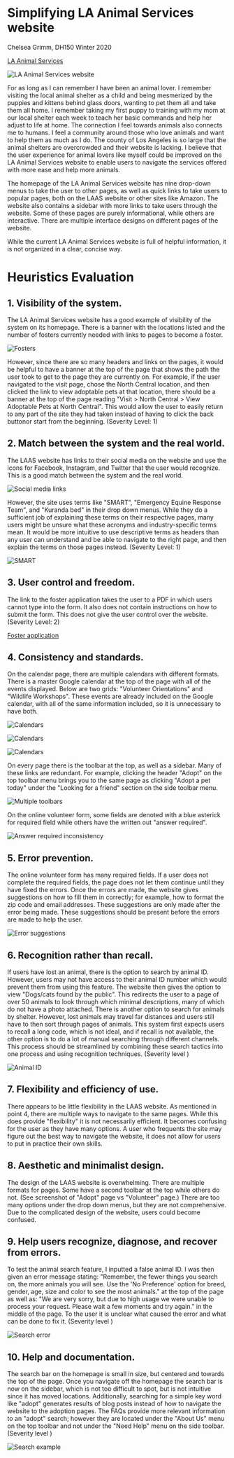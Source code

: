 # Simplifying LA Animal Services website
Chelsea Grimm, DH150 Winter 2020

[LA Animal Services](http://www.laanimalservices.com)

![LA Animal Services website](1.png)

For as long as I can remember I have been an animal lover. I remember visiting the local animal shelter as a child and being mesmerized by the puppies and kittens behind glass doors, wanting to pet them all and take them all home. I remember taking my first puppy to training with my mom at our local shelter each week to teach her basic commands and help her adjust to life at home. The connection I feel towards animals also connects me to humans. I feel a community around those who love animals and want to help them as much as I do. The county of Los Angeles is so large that the animal shelters are overcrowded and their website is lacking. I believe that the user experience for animal lovers like myself could be improved on the LA Animal Services website to enable users to navigate the services offered with more ease and help more animals. 

The homepage of the LA Animal Services website has nine drop-down menus to take the user to other pages, as well as quick links to take users to popular pages, both on the LAAS website or other sites like Amazon. The website also contains a sidebar with more links to take users through the website. Some of these pages are purely informational, while others are interactive. There are multiple interface designs on different pages of the website. 

While the current LA Animal Services website is full of helpful information, it is not organized in a clear, concise way. 

# Heuristics Evaluation

## 1. Visibility of the system.

The LA Animal Services website has a good example of visibility of the system on its homepage. There is a banner with the locations listed and the number of fosters currently needed with links to pages to become a foster. 

![Fosters](fosters.png)

However, since there are so many headers and links on the pages, it would be helpful to have a banner at the top of the page that shows the path the user took to get to the page they are currently on. For example, if the user navigated to the visit page, chose the North Central location, and then clicked the link to view adoptable pets at that location, there should be a banner at the top of the page reading "Visit > North Central > View Adoptable Pets at North Central". This would allow the user to easily return to any part of the site they had taken instead of having to click the back buttonor start from the beginning. (Severity Level: 1)

## 2. Match between the system and the real world.

The LAAS website has links to their social media on the website and use the icons for Facebook, Instagram, and Twitter that the user would recognize. This is a good match between the system and the real world.

![Social media links](2.1.png)

However, the site uses terms like "SMART", "Emergency Equine Response Team", and "Kuranda bed" in their drop down menus. While they do a sufficient job of explaining these terms on their respective pages, many users might be unsure what these acronyms and industry-specific terms mean. It would be more intuitive to use descriptive terms as headers than any user can understand and be able to navigate to the right page, and then explain the terms on those pages instead. (Severity Level: 1)

![SMART](2.2.png)

## 3. User control and freedom.

The link to the foster application takes the user to a PDF in which users cannot type into the form. It also does not contain instructions on how to submit the form. This does not give the user control over the website. (Severity Level: 2)

[Foster application](http://www.laanimalservices.com/wp-content/uploads/2019/06/foster-application.pdf)

## 4. Consistency and standards.

On the calendar page, there are multiple calendars with different formats. There is a master Google calendar at the top of the page with all of the events displayed. Below are two grids: "Volunteer Orientations" and "Wildlife Workshops". These events are already included on the Google calendar, with all of the same information included, so it is unnecessary to have both.

![Calendars](4.0.png)

![Calendars](4.1.png)

![Calendars](4.2.png)

On every page there is the toolbar at the top, as well as a sidebar. Many of these links are redundant. For example, clicking the header "Adopt" on the top toolbar menu brings you to the same page as clicking "Adopt a pet today" under the "Looking for a friend" section on the side toolbar menu. 

![Multiple toolbars](4.4.png)

On the online volunteer form, some fields are denoted with a blue asterick for required field while others have the written out "answer required".

![Answer required inconsistency](4.3.png)

## 5. Error prevention.

The online volunteer form has many required fields. If a user does not complete the required fields, the page does not let them continue until they have fixed the errors. Once the errors are made, the website gives suggestions on how to fill them in correctly; for example, how to format the zip code and email addresses. These suggestions are only made after the error being made. These suggestions should be present before the errors are made to help the user.

![Error suggestions](5.error.png)

## 6. Recognition rather than recall.

If users have lost an animal, there is the option to search by animal ID. However, users may not have access to their animal ID number which would prevent them from using this feature. The website then gives the option to view "Dogs/cats found by the public". This redirects the user to a page of over 50 animals to look through which minimal descriptions, many of which do not have a photo attached. There is another option to search for animals by shelter. However, lost animals may travel far distances and users still have to then sort through pages of animals. This system first expects users to recall a long code, which is not ideal, and if recall is not available, the other option is to do a lot of manual searching through different channels. This process should be streamlined by combining these search tactics into one process and using recognition techniques. (Severity level )

![Animal ID](6.png)

## 7. Flexibility and efficiency of use.

There appears to be little flexibility in the LAAS website. As mentioned in point 4, there are multiple ways to navigate to the same pages. While this does provide "flexibility" it is not necessarily efficient. It becomes confusing for the user as they have many options. A user who frequents the site may figure out the best way to navigate the website, it does not allow for users to put in practice their own skills.

## 8. Aesthetic and minimalist design.

The design of the LAAS website is overwhelming. There are multiple formats for pages. Some have a second toolbar at the top while others do not. (See screenshot of "Adopt" page vs "Volunteer" page.) There are too many options under the drop down menus, but they are not comprehensive. Due to the complicated design of the website, users could become confused. 

## 9. Help users recognize, diagnose, and recover from errors.

To test the animal search feature, I inputted a false animal ID. I was then given an error message stating: "Remember, the fewer things you search on, the more animals you will see. Use the 'No Preference' option for breed, gender, age, size and color to see the most animals." at the top of the page as well as: "We are very sorry, but due to high usage we were unable to process your request. Please wait a few moments and try again." in the middle of the page. To the user it is unclear what caused the error and what can be done to fix it. (Severity level )

![Search error](9.png)

## 10. Help and documentation.

The search bar on the homepage is small in size, but centered and towards the top of the page. Once you navigate off the homepage the search bar is now on the sidebar, which is not too difficult to spot, but is not intuitive since it has moved locations. Additionally, searching for a simple key word like "adopt" generates results of blog posts instead of how to navigate the website to the adoption pages. The FAQs provide more relevant information to an "adopt" search; however they are located under the "About Us" menu on the top toolbar and not under the "Need Help" menu on the side toolbar. (Severity level )

![Search example](10.png)
